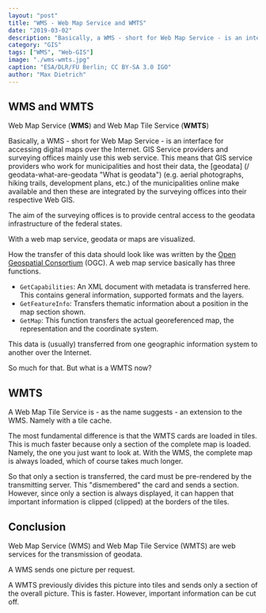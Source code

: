 ```yaml
---
layout: "post"
title: "WMS - Web Map Service and WMTS"
date: "2019-03-02"
description: "Basically, a WMS - short for Web Map Service - is an interface for accessing digital maps over the Internet."
category: "GIS"
tags: ["WMS", "Web-GIS"]
image: "./wms-wmts.jpg"
caption: "ESA/DLR/FU Berlin; CC BY-SA 3.0 IGO"
author: "Max Dietrich"
---
```


## WMS and WMTS

Web Map Service (**WMS**) and Web Map Tile Service (**WMTS**)

Basically, a WMS - short for Web Map Service - is an interface for accessing digital maps over the Internet. GIS Service providers and surveying offices mainly use this web service. This means that GIS service providers who work for municipalities and host their data, the [geodata] (/ geodata-what-are-geodata "What is geodata") (e.g. aerial photographs, hiking trails, development plans, etc.) of the municipalities online make available and then these are integrated by the surveying offices into their respective Web GIS.

The aim of the surveying offices is to provide central access to the geodata infrastructure of the federal states.

With a web map service, geodata or maps are visualized.

How the transfer of this data should look like was written by the [Open Geospatial Consortium](http://www.opengeospatial.org/ "Open Geospatial Consortium") (OGC). A web map service basically has three functions.

* `GetCapabilities`: An XML document with metadata is transferred here. This contains general information, supported formats and the layers.
* `GetFeatureInfo`: Transfers thematic information about a position in the map section shown.
* `GetMap`: This function transfers the actual georeferenced map, the representation and the coordinate system.

This data is (usually) transferred from one geographic information system to another over the Internet.

So much for that. But what is a WMTS now?

## WMTS

A Web Map Tile Service is - as the name suggests - an extension to the WMS. Namely with a tile cache.

The most fundamental difference is that the WMTS cards are loaded in tiles. This is much faster because only a section of the complete map is loaded. Namely, the one you just want to look at. With the WMS, the complete map is always loaded, which of course takes much longer.

So that only a section is transferred, the card must be pre-rendered by the transmitting server. This "dismembered" the card and sends a section. However, since only a section is always displayed, it can happen that important information is clipped (clipped) at the borders of the tiles.

## Conclusion

Web Map Service (WMS) and Web Map Tile Service (WMTS) are web services for the transmission of geodata.

A WMS sends one picture per request.

A WMTS previously divides this picture into tiles and sends only a section of the overall picture. This is faster. However, important information can be cut off.